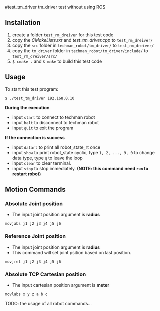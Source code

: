#test_tm_driver
tm_driver test without using ROS

## Installation
1. create a folder ```test_rm_dreiver``` for this test code
2. copy the *CMakeLists.txt* and *test_tm_driver.cpp* to ```test_rm_dreiver/```
3. copy the ```src``` folder in ```techman_robot/tm_driver/``` to ```test_rm_dreiver/```
4. copy the ```tm_driver``` folder in ```techman_robot/tm_driver/include/``` to ```test_rm_dreiver/src/```
5. ```$ cmake .``` and ```$ make``` to build this test code

## Usage
To start this test program:
```
$ ./test_tm_driver 192.168.0.10
```
**During the execution**
* input ```start``` to connect to techman robot
* input ```halt``` to disconnect to techman robot
* input ```quit``` to exit the program

**If the connection is success**
* input ```datart``` to print all robot_state_rt once
* input ```show``` to print robot_state cyclic, type ```1, 2, ..., 9, 0``` to change data type, type ```q``` to leave the loop
* input ```clear``` to clear terminal.
* input ```stop``` to stop immediately. **(NOTE: this command need ```run``` to restart robot)**

## Motion Commands

### Absolute Joint position 
- The input joint position argument is **radius**
```
movjabs j1 j2 j3 j4 j5 j6
```

### Reference Joint position
- The input joint position argument is **radius**
- This command will set joint psition based on last position.
```
movjrel j1 j2 j3 j4 j5 j6
```



### Absolute TCP Cartesian position
- The input cartesian position argument is **meter**
```
movlabs x y z a b c
```

TODO: the usage of all robot commands...
